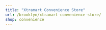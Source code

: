 ```yaml
---
title: "Xtramart Convenience Store"
url: /brooklyn/xtramart-convenience-store/
shop: convenience
---
```

